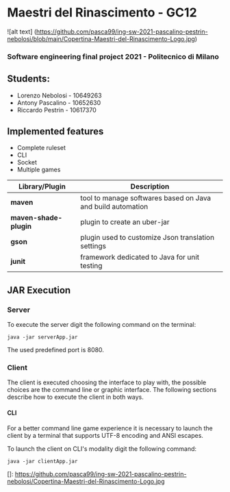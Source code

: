# Maestri del Rinascimento - GC12
![alt text] (https://github.com/pasca99/ing-sw-2021-pascalino-pestrin-nebolosi/blob/main/Copertina-Maestri-del-Rinascimento-Logo.jpg)
### Software engineering final project 2021 - Politecnico di Milano
## Students:
* Lorenzo Nebolosi - 10649263
* Antony Pascalino - 10652630
* Riccardo Pestrin - 10617370

## Implemented features
* Complete ruleset
* CLI
* Socket
* Multiple games 

|Library/Plugin|Description|
|--------------|-----------|
|__maven__|tool to manage softwares based on Java and build automation|
|__maven-shade-plugin__|plugin to create an uber-jar|
|__gson__|plugin used to customize Json translation settings|
|__junit__|framework dedicated to Java for unit testing|




## JAR Execution
### Server

To execute the server digit the following command on the terminal:

```
java -jar serverApp.jar 
```

The used predefined port is 8080.

### Client

The client is executed choosing the interface to play with, the possible choices are the command line or graphic interface. The following sections describe how to execute the client in both ways.

#### CLI

For a better command line game experience it is necessary to launch the client by a terminal that supports UTF-8 encoding and ANSI escapes.

To launch the client on CLI's modality digit the following command:

```
java -jar clientApp.jar
```






[]: https://github.com/pasca99/ing-sw-2021-pascalino-pestrin-nebolosi/Copertina-Maestri-del-Rinascimento-Logo.jpg
